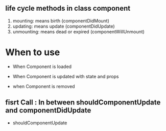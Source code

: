 ## life cycle methods in class component




1) mounting: means birth (componentDidMount)
2) updating: means update (componentDidUpdate)
3) unmounting: means dead or expired (componentWillUnmount)

# When to use 
- When Component is loaded

- When Component is updated with state and props

- when Component is removed

## fisrt Call : In between shouldComponentUpdate and componentDidUpdate
- shouldComponentUpdate
